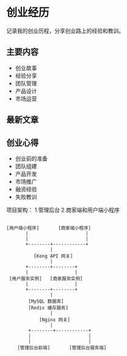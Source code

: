 # 创业经历

记录我的创业历程，分享创业路上的经验和教训。

## 主要内容

- 创业故事
- 经验分享
- 团队管理
- 产品设计
- 市场运营

## 最新文章

## 创业心得

- 创业前的准备
- 团队组建
- 产品开发
- 市场推广
- 融资经验
- 失败教训

项目架构： 1.管理后台 2.商家端和用户端小程序

```

[用户端小程序]       [商家端小程序]
       |                     |
       |                     |
       +--------+------------+
                |
          [Kong API 网关]
                |
       +--------+--------+
       |                 |
 [用户服务实例]   [商家服务实例]
       |                 |
       +--------+--------+
                |
        [MySQL 数据库]
        [Redis 缓存服务]
                |
            [Nginx 网关]
                |
        +--------+------------+
        |                     |
        |                     |
    [管理后台前端]       [管理后台服务端]
```
